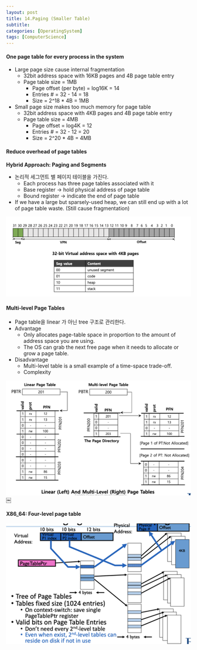 ```yaml
---
layout: post
title: 14.Paging (Smaller Table)
subtitle: 
categories: [OperatingSystem]
tags: [ComputerScience]
---
```


#### One page table for every process in the system
- Large page size cause internal fragmentation
    - 32bit address space with 16KB pages and 4B page table entry
    - Page table size = 1MB
        - Page offset (per byte) = log16K = 14
        - Entries # = 32 - 14 = 18
        - Size = 2^18 * 4B = 1MB
- Small page size makes too much memory for page table
    - 32bit address space with 4KB pages and 4B page table entry
    - Page table size = 4MB
        - Page offset = log4K = 12
        - Entries # = 32 - 12 = 20
        - Size = 2^20 * 4B = 4MB


#### Reduce overhead of page tables

**Hybrid Approach: Paging and Segments**

- 논리적 세그먼트 별 페이지 테이블을 가진다.
    - Each process has three page tables associated with it
    - Base register -> hold physical address of page table
    - Bound register -> indicate the end of page table
- If we have a large but sparsely-used heap, we can still end up with a lot of page table waste. (Still cause fragmentation)

![1.1](/assets/images/os/20.1.png)


#### Multi-level Page Tables 
- Page table을 linear 가 아닌 tree 구조로 관리한다.
- Advantage
    - Only allocates page-table space in proportion to the amount of address space you are using. 
    - The OS can grab the next free page when it needs to allocate or grow a page table. 
- Disadvantage
    - Multi-level table is a small example of a time-space trade-off.
    - Complexity

![1.1](/assets/images/os/20.2.png)
￼

#### X86_64: Four-level page table

![1.1](/assets/images/os/20.3.png)